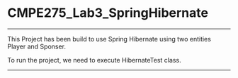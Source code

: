 # CMPE275_Lab3_SpringHibernate

*******************************************************************************************

This Project has been build to use Spring Hibernate using two entities Player and Sponser.

To run the project, we need to execute HibernateTest class.


*******************************************************************************************


